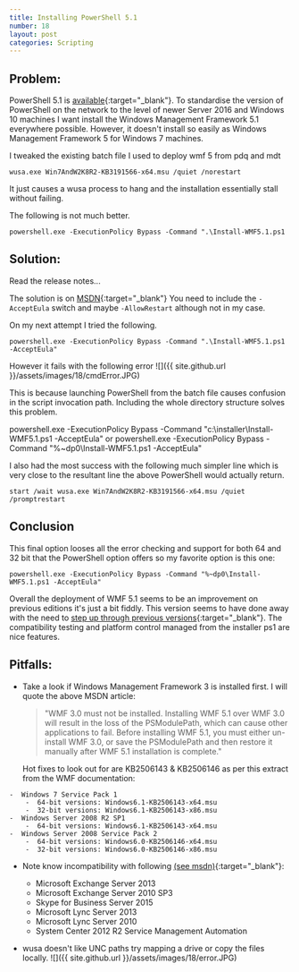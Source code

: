 ```yaml
---
title: Installing PowerShell 5.1
number: 18
layout: post
categories: Scripting
---
```


## Problem:
PowerShell 5.1 is [available](https://blogs.msdn.microsoft.com/powershell/2017/01/19/windows-management-framework-wmf-5-1-released/){:target="_blank"}. To standardise the version of PowerShell on the network to the level of newer Server 2016 and Windows 10 machines I want install the Windows Management Framework 5.1 everywhere possible.  However, it doesn't install so easily as Windows Management Framework 5 for Windows 7 machines.

I tweaked the existing batch file I used to deploy wmf 5 from pdq and mdt

    wusa.exe Win7AndW2K8R2-KB3191566-x64.msu /quiet /norestart

It just causes a wusa process to hang and the installation essentially stall without failing.

The following is not much better.

    powershell.exe -ExecutionPolicy Bypass -Command ".\Install-WMF5.1.ps1

## Solution:
Read the release notes...

The solution is on [MSDN](https://msdn.microsoft.com/en-us/powershell/wmf/5.1/install-configure){:target="_blank"}
You need to include the `-AcceptEula` switch and maybe `-AllowRestart` although not in my case.

On my next attempt I tried the following.

    powershell.exe -ExecutionPolicy Bypass -Command ".\Install-WMF5.1.ps1 -AcceptEula"

However it fails with the following error
![]({{ site.github.url }}/assets/images/18/cmdError.JPG)

This is because launching PowerShell from the batch file causes confusion in the script invocation path.  Including the whole directory structure solves this problem.

   powershell.exe -ExecutionPolicy Bypass -Command "c:\installer\Install-WMF5.1.ps1 -AcceptEula"
   or
   powershell.exe -ExecutionPolicy Bypass -Command "%~dp0\Install-WMF5.1.ps1 -AcceptEula"

I also had the most success with the following much simpler line which is very close to the resultant line the above PowerShell would actually return.

    start /wait wusa.exe Win7AndW2K8R2-KB3191566-x64.msu /quiet /promptrestart


## Conclusion
This final option looses all the error checking and support for both 64 and 32 bit that the PowerShell option offers so my favorite option is this one:

    powershell.exe -ExecutionPolicy Bypass -Command "%~dp0\Install-WMF5.1.ps1 -AcceptEula"


Overall the deployment of WMF 5.1 seems to be an improvement on previous editions it's just a bit fiddly.  This version seems to have done away with the need to [step up through previous versions](https://msdn.microsoft.com/en-us/powershell/wmf/5.0/requirements){:target="_blank"}.  The compatibility testing and platform control managed from the installer ps1 are nice features.

## Pitfalls:
-  Take a look if Windows Management Framework 3 is installed first. I will quote the above MSDN article:
    > "WMF 3.0 must not be installed. Installing WMF 5.1 over WMF 3.0 will result in the loss of the PSModulePath, which can cause other applications to fail. Before installing WMF 5.1, you must either un-install WMF 3.0, or save the PSModulePath and then restore it manually after WMF 5.1 installation is complete."

    Hot fixes to look out for are KB2506143 & KB2506146 as per this extract from the WMF documentation:
>
    -  Windows 7 Service Pack 1
        -  64-bit versions: Windows6.1-KB2506143-x64.msu
        -  32-bit versions: Windows6.1-KB2506143-x86.msu
    -  Windows Server 2008 R2 SP1
        -  64-bit versions: Windows6.1-KB2506143-x64.msu
    -  Windows Server 2008 Service Pack 2
        -  64-bit versions: Windows6.0-KB2506146-x64.msu
        -  32-bit versions: Windows6.0-KB2506146-x86.msu

-  Note know incompatibility with following [(see msdn)](https://msdn.microsoft.com/en-us/powershell/wmf/5.1/productincompat){:target="_blank"}:
   - Microsoft Exchange Server 2013
   - Microsoft Exchange Server 2010 SP3
   - Skype for Business Server 2015
   - Microsoft Lync Server 2013
   - Microsoft Lync Server 2010
   - System Center 2012 R2 Service Management Automation

-  wusa doesn't like UNC paths try mapping a drive or copy the files locally.
   ![]({{ site.github.url }}/assets/images/18/error.JPG)
